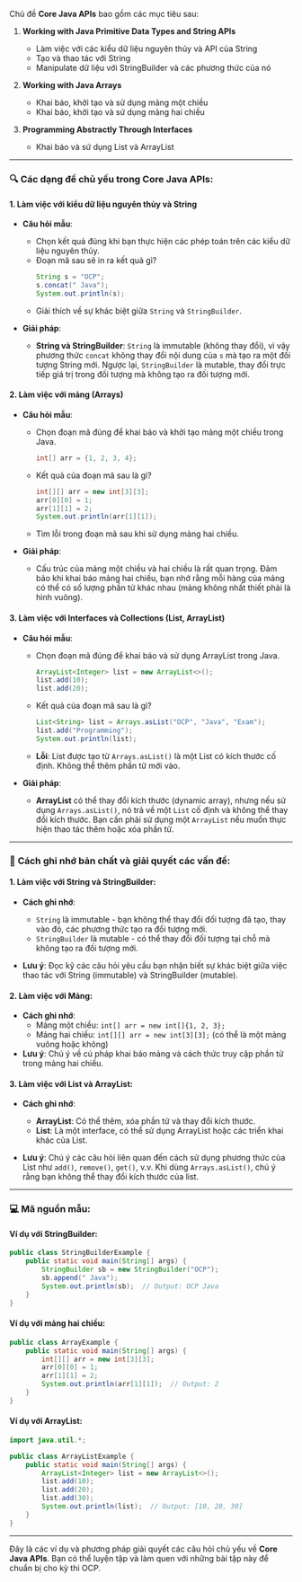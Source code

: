 Chủ đề **Core Java APIs** bao gồm các mục tiêu sau:

1. **Working with Java Primitive Data Types and String APIs**
    - Làm việc với các kiểu dữ liệu nguyên thủy và API của String
    - Tạo và thao tác với String
    - Manipulate dữ liệu với StringBuilder và các phương thức của nó

2. **Working with Java Arrays**
    - Khai báo, khởi tạo và sử dụng mảng một chiều
    - Khai báo, khởi tạo và sử dụng mảng hai chiều

3. **Programming Abstractly Through Interfaces**
    - Khai báo và sử dụng List và ArrayList

---

### 🔍 Các dạng đề chủ yếu trong **Core Java APIs**:

#### 1. **Làm việc với kiểu dữ liệu nguyên thủy và String**
- **Câu hỏi mẫu**:
    - Chọn kết quả đúng khi bạn thực hiện các phép toán trên các kiểu dữ liệu nguyên thủy.
    - Đoạn mã sau sẽ in ra kết quả gì?
      ```java
      String s = "OCP";
      s.concat(" Java");
      System.out.println(s);
      ```
    - Giải thích về sự khác biệt giữa `String` và `StringBuilder`.

- **Giải pháp**:
    - **String và StringBuilder**: `String` là immutable (không thay đổi), vì vậy phương thức `concat` không thay đổi nội dung của `s` mà tạo ra một đối tượng String mới. Ngược lại, `StringBuilder` là mutable, thay đổi trực tiếp giá trị trong đối tượng mà không tạo ra đối tượng mới.

#### 2. **Làm việc với mảng (Arrays)**
- **Câu hỏi mẫu**:
    - Chọn đoạn mã đúng để khai báo và khởi tạo mảng một chiều trong Java.
      ```java
      int[] arr = {1, 2, 3, 4};
      ```
    - Kết quả của đoạn mã sau là gì?
      ```java
      int[][] arr = new int[3][3];
      arr[0][0] = 1;
      arr[1][1] = 2;
      System.out.println(arr[1][1]);
      ```
    - Tìm lỗi trong đoạn mã sau khi sử dụng mảng hai chiều.

- **Giải pháp**:
    - Cấu trúc của mảng một chiều và hai chiều là rất quan trọng. Đảm bảo khi khai báo mảng hai chiều, bạn nhớ rằng mỗi hàng của mảng có thể có số lượng phần tử khác nhau (mảng không nhất thiết phải là hình vuông).

#### 3. **Làm việc với Interfaces và Collections (List, ArrayList)**
- **Câu hỏi mẫu**:
    - Chọn đoạn mã đúng để khai báo và sử dụng ArrayList trong Java.
      ```java
      ArrayList<Integer> list = new ArrayList<>();
      list.add(10);
      list.add(20);
      ```
    - Kết quả của đoạn mã sau là gì?
      ```java
      List<String> list = Arrays.asList("OCP", "Java", "Exam");
      list.add("Programming");
      System.out.println(list);
      ```
    - **Lỗi**: List được tạo từ `Arrays.asList()` là một List có kích thước cố định. Không thể thêm phần tử mới vào.

- **Giải pháp**:
    - **ArrayList** có thể thay đổi kích thước (dynamic array), nhưng nếu sử dụng `Arrays.asList()`, nó trả về một `List` cố định và không thể thay đổi kích thước. Bạn cần phải sử dụng một `ArrayList` nếu muốn thực hiện thao tác thêm hoặc xóa phần tử.

---

### 🧠 **Cách ghi nhớ bản chất và giải quyết các vấn đề**:

#### 1. **Làm việc với String và StringBuilder**:
- **Cách ghi nhớ**:
    - `String` là immutable - bạn không thể thay đổi đối tượng đã tạo, thay vào đó, các phương thức tạo ra đối tượng mới.
    - `StringBuilder` là mutable - có thể thay đổi đối tượng tại chỗ mà không tạo ra đối tượng mới.

- **Lưu ý**: Đọc kỹ các câu hỏi yêu cầu bạn nhận biết sự khác biệt giữa việc thao tác với String (immutable) và StringBuilder (mutable).

#### 2. **Làm việc với Mảng**:
- **Cách ghi nhớ**:
    - Mảng một chiều: `int[] arr = new int[]{1, 2, 3};`
    - Mảng hai chiều: `int[][] arr = new int[3][3];` (có thể là một mảng vuông hoặc không)
- **Lưu ý**: Chú ý về cú pháp khai báo mảng và cách thức truy cập phần tử trong mảng hai chiều.

#### 3. **Làm việc với List và ArrayList**:
- **Cách ghi nhớ**:
    - **ArrayList**: Có thể thêm, xóa phần tử và thay đổi kích thước.
    - **List**: Là một interface, có thể sử dụng ArrayList hoặc các triển khai khác của List.

- **Lưu ý**: Chú ý các câu hỏi liên quan đến cách sử dụng phương thức của List như `add()`, `remove()`, `get()`, v.v. Khi dùng `Arrays.asList()`, chú ý rằng bạn không thể thay đổi kích thước của list.

---

### 💻 **Mã nguồn mẫu**:

#### **Ví dụ với StringBuilder**:
```java
public class StringBuilderExample {
    public static void main(String[] args) {
        StringBuilder sb = new StringBuilder("OCP");
        sb.append(" Java");
        System.out.println(sb);  // Output: OCP Java
    }
}
```

#### **Ví dụ với mảng hai chiều**:
```java
public class ArrayExample {
    public static void main(String[] args) {
        int[][] arr = new int[3][3];
        arr[0][0] = 1;
        arr[1][1] = 2;
        System.out.println(arr[1][1]);  // Output: 2
    }
}
```

#### **Ví dụ với ArrayList**:
```java
import java.util.*;

public class ArrayListExample {
    public static void main(String[] args) {
        ArrayList<Integer> list = new ArrayList<>();
        list.add(10);
        list.add(20);
        list.add(30);
        System.out.println(list);  // Output: [10, 20, 30]
    }
}
```

---

Đây là các ví dụ và phương pháp giải quyết các câu hỏi chủ yếu về **Core Java APIs**. Bạn có thể luyện tập và làm quen với những bài tập này để chuẩn bị cho kỳ thi OCP.